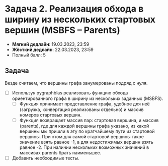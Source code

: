 # Задача 2. Реализация обхода в ширину из нескольких стартовых вершин (MSBFS – Parents)

* **Мягкий дедлайн**: 19.03.2023, 23:59
* **Жёсткий дедлайн**: 22.03.2023, 23:59
* Полный балл: 5


## Задача

Везде считаем, что вершины графа занумерованы подряд с нуля.

- [ ] Используя pygraphblas реализовать функцию обхода ориентированного графа в ширину из нескольких заданных (MSBFS).
   - [ ] Функция принимает представление графа, удобное для неё (загрузка, конвертация реализованы отдельно) и массив номеров стартовых вершин.
   - [ ] Функция возвращает массив пар: стартовая вершина, и массив (parents), где для каждой вершины графа указано, из какой вершины мы пришли в эту по кратчайшему пути из стартовой вершины. При этом для самой стартовой вершины такое значение взять равное -1, а для недостижимых вершин взять равное -2. При наличии нескольких возможных значений в массивах parents брать наименьшее.
- [ ] Добавить необходимые тесты.
